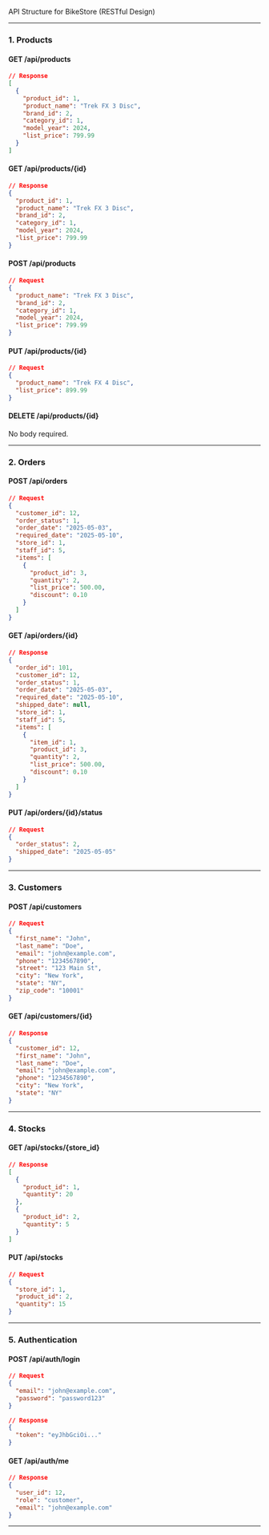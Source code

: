 API Structure for BikeStore (RESTful Design)

---

### 1. **Products**

#### GET /api/products
```json
// Response
[
  {
    "product_id": 1,
    "product_name": "Trek FX 3 Disc",
    "brand_id": 2,
    "category_id": 1,
    "model_year": 2024,
    "list_price": 799.99
  }
]
```

#### GET /api/products/{id}
```json
// Response
{
  "product_id": 1,
  "product_name": "Trek FX 3 Disc",
  "brand_id": 2,
  "category_id": 1,
  "model_year": 2024,
  "list_price": 799.99
}
```

#### POST /api/products
```json
// Request
{
  "product_name": "Trek FX 3 Disc",
  "brand_id": 2,
  "category_id": 1,
  "model_year": 2024,
  "list_price": 799.99
}
```

#### PUT /api/products/{id}
```json
// Request
{
  "product_name": "Trek FX 4 Disc",
  "list_price": 899.99
}
```

#### DELETE /api/products/{id}
No body required.

---

### 2. **Orders**

#### POST /api/orders
```json
// Request
{
  "customer_id": 12,
  "order_status": 1,
  "order_date": "2025-05-03",
  "required_date": "2025-05-10",
  "store_id": 1,
  "staff_id": 5,
  "items": [
    {
      "product_id": 3,
      "quantity": 2,
      "list_price": 500.00,
      "discount": 0.10
    }
  ]
}
```

#### GET /api/orders/{id}
```json
// Response
{
  "order_id": 101,
  "customer_id": 12,
  "order_status": 1,
  "order_date": "2025-05-03",
  "required_date": "2025-05-10",
  "shipped_date": null,
  "store_id": 1,
  "staff_id": 5,
  "items": [
    {
      "item_id": 1,
      "product_id": 3,
      "quantity": 2,
      "list_price": 500.00,
      "discount": 0.10
    }
  ]
}
```

#### PUT /api/orders/{id}/status
```json
// Request
{
  "order_status": 2,
  "shipped_date": "2025-05-05"
}
```

---

### 3. **Customers**

#### POST /api/customers
```json
// Request
{
  "first_name": "John",
  "last_name": "Doe",
  "email": "john@example.com",
  "phone": "1234567890",
  "street": "123 Main St",
  "city": "New York",
  "state": "NY",
  "zip_code": "10001"
}
```

#### GET /api/customers/{id}
```json
// Response
{
  "customer_id": 12,
  "first_name": "John",
  "last_name": "Doe",
  "email": "john@example.com",
  "phone": "1234567890",
  "city": "New York",
  "state": "NY"
}
```

---

### 4. **Stocks**

#### GET /api/stocks/{store_id}
```json
// Response
[
  {
    "product_id": 1,
    "quantity": 20
  },
  {
    "product_id": 2,
    "quantity": 5
  }
]
```

#### PUT /api/stocks
```json
// Request
{
  "store_id": 1,
  "product_id": 2,
  "quantity": 15
}
```

---

### 5. **Authentication**

#### POST /api/auth/login
```json
// Request
{
  "email": "john@example.com",
  "password": "password123"
}

// Response
{
  "token": "eyJhbGciOi..."
}
```

#### GET /api/auth/me
```json
// Response
{
  "user_id": 12,
  "role": "customer",
  "email": "john@example.com"
}
```

---


